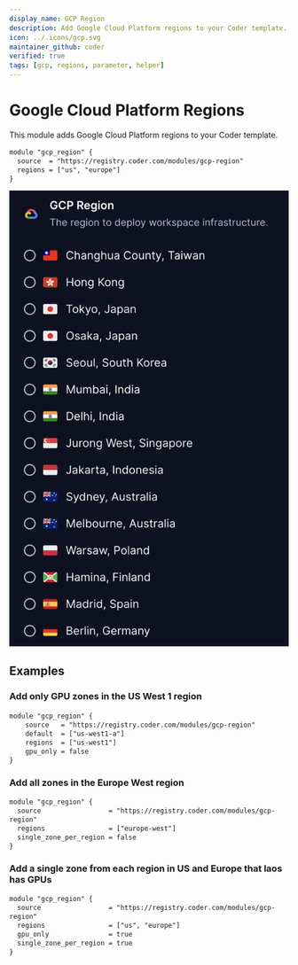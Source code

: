 ```yaml
---
display_name: GCP Region
description: Add Google Cloud Platform regions to your Coder template.
icon: ../.icons/gcp.svg
maintainer_github: coder
verified: true
tags: [gcp, regions, parameter, helper]
---
```


# Google Cloud Platform Regions

This module adds Google Cloud Platform regions to your Coder template.

```hcl
module "gcp_region" {
  source  = "https://registry.coder.com/modules/gcp-region"
  regions = ["us", "europe"]
}
```

![GCP Regions](../.images/gcp-regions.png)

## Examples

### Add only GPU zones in the US West 1 region

```hcl
module "gcp_region" {
    source   = "https://registry.coder.com/modules/gcp-region"
    default  = ["us-west1-a"]
    regions  = ["us-west1"]
    gpu_only = false
}
```

### Add all zones in the Europe West region

```hcl
module "gcp_region" {
  source                 = "https://registry.coder.com/modules/gcp-region"
  regions                = ["europe-west"]
  single_zone_per_region = false
}
```

### Add a single zone from each region in US and Europe that laos has GPUs

```hcl
module "gcp_region" {
  source                 = "https://registry.coder.com/modules/gcp-region"
  regions                = ["us", "europe"]
  gpu_only               = true
  single_zone_per_region = true
}
```
